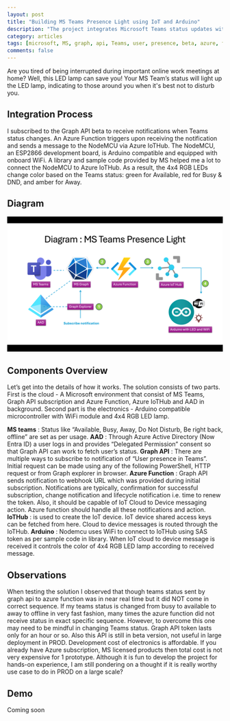 ```yaml
---
layout: post
title: "Building MS Teams Presence Light using IoT and Arduino"
description: "The project integrates Microsoft Teams status updates with Azure resources and a NodeMCU-powered RGB LED lamp"
category: articles
tags: [microsoft, MS, graph, api, Teams, user, presence, beta, azure, function, iot, iothub, hub, arduino, esp8266, nodemcu, rgb, led, 4x4, lamp, token, entraid, aad]
comments: false
---
```

Are you tired of being interrupted during important online work meetings at home? Well, this LED lamp can save you! Your MS Team’s status will light up the LED lamp, indicating to those around you when it's best not to disturb you.

## Integration Process
I subscribed to the Graph API beta to receive notifications when Teams status changes. An Azure Function triggers upon receiving the notification and sends a message to the NodeMCU via Azure IoTHub. The NodeMCU, an ESP2866 development board, is Arduino compatible and equipped with onboard WiFi. A library and sample code provided by MS helped me a lot to connect the NodeMCU to Azure IoTHub. As a result, the 4x4 RGB LEDs change color based on the Teams status: green for Available, red for Busy & DND, and amber for Away.

## Diagram
![Diagram](https://raw.githubusercontent.com/Mparesh/mparesh.github.io/8fc0a5454d04a9dff1f599dd440aeed6bf60afd7/asset/MSTeamPresence.png "Diagram")

## Components Overview
Let’s get into the details of how it works. The solution consists of two parts. First is the cloud - A Microsoft environment that consist of MS Teams, Graph API subscription and Azure Function, Azure IoTHub and AAD in background. Second part is the electronics - Arduino compatible microcontroller with WiFi module and 4x4 RGB LED lamp.

**MS teams** : Status like “Available, Busy, Away, Do Not Disturb, Be right back, offline” are set as per usage.
**AAD** : Through Azure Active Directory (Now Entra ID) a user logs in and provides “Delegated Permission” consent so that Graph API can work to fetch user’s status.
**Graph API** : There are multiple ways to subscribe to notification of “User presence in Teams”. Initial request can be made using any of the following PowerShell, HTTP request or from Graph explorer in browser.
**Azure Function** : Graph API sends notification to webhook URL which was provided during initial subscription. Notifications are typically, confirmation for successful subscription, change notification and lifecycle notification i.e. time to renew the token. Also, it should be capable of IoT Cloud to Device messaging action. Azure function should handle all these notifications and action.
**IoTHub** : is used to create the IoT device. IoT device shared access keys can be fetched from here. Cloud to device messages is routed through the IoTHub.
**Arduino** : Nodemcu uses WiFi to connect to IoTHub using SAS token as per sample code in library. When IoT cloud to device message is received it controls the color of 4x4 RGB LED lamp according to received message.

## Observations
When testing the solution I observed that though teams status sent by graph api to azure function was in near real time but it did NOT come in correct sequence. If my teams status is changed from busy to available to away to offline in very fast fashion, many times the azure function did not receive status in exact specific sequence. However, to overcome this one may need to be mindful in changing Teams status.
Graph API token lasts only for an hour or so. Also this API is still in beta version, not useful in large deployment in PROD.
Development cost of electronics is affordable. If you already have Azure subscription, MS licensed products then total cost is not very expensive for 1 prototype.
Although it is fun to develop the project for hands-on experience, I am still pondering on a thought if it is really worthy use case to do in PROD on a large scale?

## Demo
Coming soon
